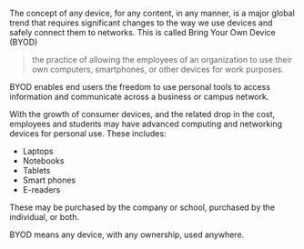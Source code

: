 The concept of any device, for any content, in any manner, is a major global trend that requires significant changes to the way we use devices and safely connect them to networks. This is called Bring Your Own Device (BYOD)

> the practice of allowing the employees of an organization to use their own computers, smartphones, or other devices for work purposes.

BYOD enables end users the freedom to use personal tools to access information and communicate across a business or campus network.

With the growth of consumer devices, and the related drop in the cost, employees and students may have advanced computing and networking devices for personal use. These includes:
- Laptops
- Notebooks
- Tablets
- Smart phones
- E-readers

These may be purchased by the company or school, purchased by the individual, or both.

BYOD means any device, with any ownership, used anywhere.